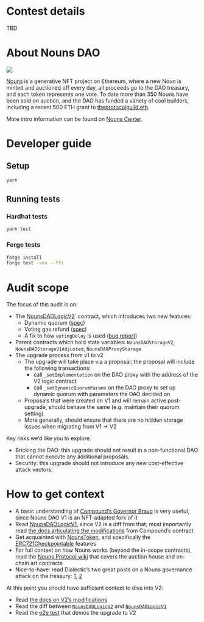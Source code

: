 # Contest details

TBD

# About Nouns DAO

![](https://i.imgur.com/ZTZrWxw.png)

[Nouns](https://nouns.wtf) is a generative NFT project on Ethereum, where a new Noun is minted and auctioned off every day, all proceeds go to the DAO treasury, and each token represents one vote. To date more than 350 Nouns have been sold on auction, and the DAO has funded a variety of cool builders, including a recent 500 ETH grant to [theprotocolguild.eth](https://nouns.wtf/vote/108).

More intro information can be found on [Nouns Center](https://nouns.center/).

# Developer guide

## Setup

```sh
yarn
```

## Running tests

### Hardhat tests

```sh
yarn test
```

### Forge tests

```sh
forge install
forge test -vvv --ffi
```

# Audit scope

The focus of this audit is on:

- The [NounsDAOLogicV2](https://github.com/nounsDAO/nouns-monorepo/blob/verbs-nip-1-save-proposal-creation-block/packages/nouns-contracts/contracts/governance/NounsDAOLogicV2.sol)` contract, which introduces two new features:
  - Dynamic quorum ([spec](https://github.com/nounsDAO/nouns-tech/tree/main/dynamic-quorum))
  - Voting gas refund ([spec](https://github.com/nounsDAO/nouns-tech/tree/main/vote-refund))
  - A fix to how `votingDelay` is used ([bug report](https://github.com/nounsDAO/nouns-diligence/blob/main/reports/proposal-58.md#major))
- Parent contracts which hold state variables: `NounsDAOStorageV2`, `NounsDAOStorageV1Adjusted`, `NounsDAOProxyStorage`
- The upgrade process from v1 to v2
  - The upgrade will take place via a proposal; the proposal will include the following transactions:
    - call `_setImplementation` on the DAO proxy with the address of the V2 logic contract
    - call `_setDynamicQuorumParams` on the DAO proxy to set up dynamic quorum with parameters the DAO decided on
  - Proposals that were created on V1 and will remain active post-upgrade, should behave the same (e.g. maintain their quorum setting)
  - More generally, should ensure that there are no hidden storage issues when migrating from V1 → V2

Key risks we’d like you to explore:

- Bricking the DAO: this upgrade should not result in a non-functional DAO that cannot execute any additional proposals.
- Security: this upgrade should not introduce any new cost-effective attack vectors.

# How to get context

- A basic understanding of [Compound’s Governor Bravo](https://compound.finance/docs/governance) is very useful, since Nouns DAO V1 is an NFT-adapted fork of it
- Read [NounsDAOLogicV1](https://github.com/nounsDAO/nouns-monorepo/blob/master/packages/nouns-contracts/contracts/governance/NounsDAOLogicV1.sol), since V2 is a diff from that; most importantly read [the docs articulating the modifications](https://github.com/nounsDAO/nouns-monorepo/blob/master/packages/nouns-contracts/contracts/governance/NounsDAOLogicV1.sol#L27) from Compound’s contract
- Get acquainted with [NounsToken](https://github.com/nounsDAO/nouns-monorepo/blob/master/packages/nouns-contracts/contracts/NounsToken.sol), and specifically the [ERC721Checkpointable](https://github.com/nounsDAO/nouns-monorepo/blob/master/packages/nouns-contracts/contracts/base/ERC721Checkpointable.sol) features
- For full context on how Nouns works (beyond the in-scope contracts), read the [Nouns Protocol wiki](https://www.notion.so/32e4f0bf74fe433e927e2ea35e52a507) that covers the auction house and on-chain art contracts
- Nice-to-have: read Dialectic’s two great posts on a Nouns governance attack on the treasury: [1](https://dialectic.ch/editorial/nouns-governance-attack), [2](https://dialectic.ch/editorial/nouns-governance-attack-2)

At this point you should have sufficient context to dive into V2:

- Read [the docs on V2’s modifications](https://github.com/nounsDAO/nouns-monorepo/blob/verbs-nip-1-save-proposal-creation-block/packages/nouns-contracts/contracts/governance/NounsDAOLogicV2.sol#L30)
- Read the diff between [`NounsDAOLogicV2`](https://github.com/nounsDAO/nouns-monorepo/blob/verbs-nip-1-save-proposal-creation-block/packages/nouns-contracts/contracts/governance/NounsDAOLogicV2.sol) and [`NounsDAOLogicV1`](https://github.com/nounsDAO/nouns-monorepo/blob/verbs-nip-1-save-proposal-creation-block/packages/nouns-contracts/contracts/governance/NounsDAOLogicV1.sol)
- Read the [e2e test](https://github.com/nounsDAO/nouns-monorepo/blob/verbs-nip-1-save-proposal-creation-block/packages/nouns-contracts/test/governance/NounsDAO/V2/end2end.test.ts#L255) that demos the upgrade to V2
